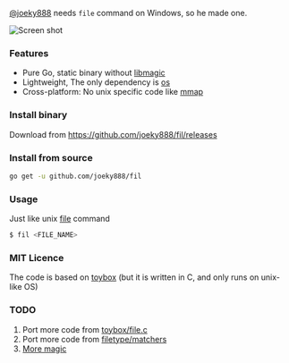 [@joeky888](https://github.com/joeky888) needs `file` command on Windows, so he made one.

![Screen shot](https://i.imgur.com/Ike5iIJ.png)

### Features

* Pure Go, static binary without [libmagic](http://darwinsys.com/file)
* Lightweight, The only dependency is [os](https://golang.org/pkg/os)
* Cross-platform: No unix specific code like [mmap](https://godoc.org/golang.org/x/exp/mmap)

### Install binary

Download from https://github.com/joeky888/fil/releases

### Install from source

```sh
go get -u github.com/joeky888/fil
```

### Usage

Just like unix [file](https://en.wikipedia.org/wiki/File_(command)) command

```sh
$ fil <FILE_NAME>
```

### MIT Licence

The code is based on [toybox](https://en.wikipedia.org/wiki/Toybox) (but it is written in C, and only runs on unix-like OS)

### TODO

1. Port more code from [toybox/file.c](https://github.com/landley/toybox/blob/master/toys/posix/file.c)
2. Port more code from [filetype/matchers](https://github.com/h2non/filetype/tree/master/matchers)
3. [More magic](https://en.wikipedia.org/wiki/Magic_number_(programming))
